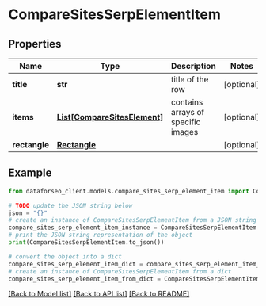 # CompareSitesSerpElementItem


## Properties

Name | Type | Description | Notes
------------ | ------------- | ------------- | -------------
**title** | **str** | title of the row | [optional] 
**items** | [**List[CompareSitesElement]**](CompareSitesElement.md) | contains arrays of specific images | [optional] 
**rectangle** | [**Rectangle**](Rectangle.md) |  | [optional] 

## Example

```python
from dataforseo_client.models.compare_sites_serp_element_item import CompareSitesSerpElementItem

# TODO update the JSON string below
json = "{}"
# create an instance of CompareSitesSerpElementItem from a JSON string
compare_sites_serp_element_item_instance = CompareSitesSerpElementItem.from_json(json)
# print the JSON string representation of the object
print(CompareSitesSerpElementItem.to_json())

# convert the object into a dict
compare_sites_serp_element_item_dict = compare_sites_serp_element_item_instance.to_dict()
# create an instance of CompareSitesSerpElementItem from a dict
compare_sites_serp_element_item_from_dict = CompareSitesSerpElementItem.from_dict(compare_sites_serp_element_item_dict)
```
[[Back to Model list]](../README.md#documentation-for-models) [[Back to API list]](../README.md#documentation-for-api-endpoints) [[Back to README]](../README.md)


